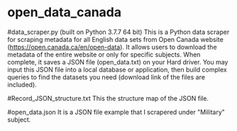 # open_data_canada

#data_scraper.py (built on Python 3.7.7 64 bit)
This is a Python data scraper for scraping metadata for all English data sets from Open Canada website (https://open.canada.ca/en/open-data). It allows users to download the metadata of the entire website or only for specific subjects. When complete, it saves a JSON file (open_data.txt) on your Hard driver. You may input this JSON file into a local database or application, then build complex queries to find the datasets you need (download link of the files are included).

#Record_JSON_structure.txt
This the structure map of the JSON file.

#open_data.json
It is a JSON file example that I scrapered under "Military" subject.
